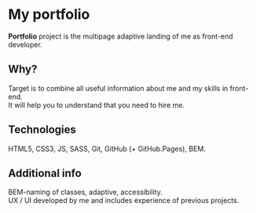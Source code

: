 # My portfolio

**Portfolio** project is the multipage adaptive landing of me as front-end developer.

## Why?
Target is to combine all useful information about me and my skills in front-end.\
It will help you to understand that you need to hire me.

## Technologies
HTML5, CSS3, JS, SASS, Git, GitHub (+ GitHub.Pages), BEM.

## Additional info
BEM-naming of classes, adaptive, accessibility.\
UX / UI developed by me and includes experience of previous projects.
